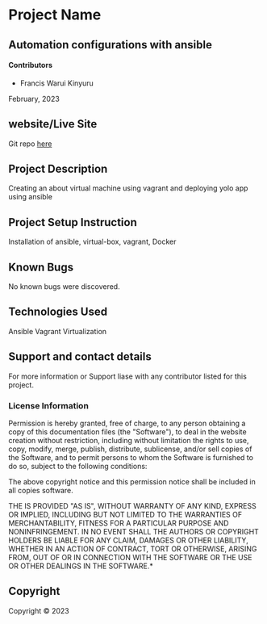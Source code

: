 # Project Name

## Automation configurations with ansible 

#### Contributors

- Francis Warui Kinyuru

February, 2023

## website/Live Site
Git repo [here](https://github.com/franciskinyuru/Ansible-automation)
## Project Description
Creating an about virtual machine using vagrant and deploying yolo app using ansible
## Project Setup Instruction
Installation of ansible, virtual-box, vagrant, Docker 

## Known Bugs
No known bugs were discovered.

## Technologies Used
Ansible
Vagrant
Virtualization


## Support and contact details
For more information or Support liase with any contributor listed for this project.
### License Information

Permission is hereby granted, free of charge, to any person obtaining a copy
of this documentation files (the "Software"), to deal
in the website creation without restriction, including without limitation the rights
to use, copy, modify, merge, publish, distribute, sublicense, and/or sell
copies of the Software, and to permit persons to whom the Software is
furnished to do so, subject to the following conditions:

The above copyright notice and this permission notice shall be included in all
copies software.

THE IS PROVIDED "AS IS", WITHOUT WARRANTY OF ANY KIND, EXPRESS OR
IMPLIED, INCLUDING BUT NOT LIMITED TO THE WARRANTIES OF MERCHANTABILITY,
FITNESS FOR A PARTICULAR PURPOSE AND NONINFRINGEMENT. IN NO EVENT SHALL THE
AUTHORS OR COPYRIGHT HOLDERS BE LIABLE FOR ANY CLAIM, DAMAGES OR OTHER
LIABILITY, WHETHER IN AN ACTION OF CONTRACT, TORT OR OTHERWISE, ARISING FROM,
OUT OF OR IN CONNECTION WITH THE SOFTWARE OR THE USE OR OTHER DEALINGS IN THE
SOFTWARE.\*

## Copyright

Copyright &copy; 2023